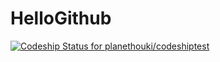 # HelloGithub

[ ![Codeship Status for planethouki/codeshiptest](https://app.codeship.com/projects/85cdb880-8589-0135-daff-42fbf8f77a2a/status?branch=master)](https://app.codeship.com/projects/247947)